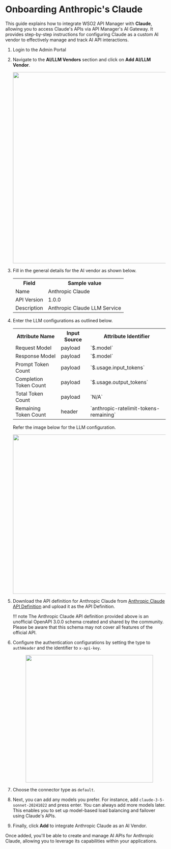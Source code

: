 # Onboarding Anthropic's Claude

This guide explains how to integrate WSO2 API Manager with **Claude**, allowing you to access Claude's APIs via API Manager's AI Gateway. It provides step-by-step instructions for configuring Claude as a custom AI vendor to effectively manage and track AI API interactions.

1. Login to the Admin Portal
2. Navigate to the **AI/LLM Vendors** section and click on **Add AI/LLM Vendor**.

    <div style="text-align: center;">
        <a href="{{base_path}}/assets/img/learn/ai-gateway/custom-ai-vendor/add-anthropic-claude/add-ai-vendor.png">
            <img src="{{base_path}}/assets/img/learn/ai-gateway/custom-ai-vendor/add-anthropic-claude/add-ai-vendor.png" width="600" />
        </a>
    </div>

3. Fill in the general details for the AI vendor as shown below.
    
    <table>
    <colgroup>
    <col />
    <col />
    <col />
    </colgroup>
    <tbody>
    <tr>
    <th colspan="2">Field</th>
    <th>Sample value</th>
    </tr>
    <tr>
    <td colspan="2">Name</td>
    <td>Anthropic Claude</td>
    </tr>
    <tr>
    <td colspan="2">API Version</td>
    <td>1.0.0</td>
    </tr>
    <tr>
    <td colspan="2">Description</td>
    <td>Anthropic Claude LLM Service</td>
    </tr>
    </tbody>
    </table>


4. Enter the LLM configurations as outlined below.

    <table>
    <colgroup>
    <col />
    <col />
    <col />
    </colgroup>
    <tbody>
    <tr>
    <th colspan="2">Attribute Name</th>
    <th colspan="2">Input Source </th>
    <th colspan="2">Attribute Identifier </th>
    </tr>
    <tr>
    <td colspan="2">Request Model</td>
    <td colspan="2">payload</td>
    <td colspan="2">`$.model`</td>
    </tr>
    <tr>
    <td colspan="2">Response Model</td>
    <td colspan="2">payload</td>
    <td colspan="2">`$.model`</td>
    </tr>
    <tr>
    <td colspan="2">Prompt Token Count</td>
    <td colspan="2">payload</td>
    <td colspan="2">`$.usage.input_tokens`</td>
    </tr>
    <tr>
    <td colspan="2">Completion Token Count</td>
    <td colspan="2">payload</td>
    <td colspan="2">`$.usage.output_tokens`</td>
    </tr>
    <tr>
    <td colspan="2">Total Token Count</td>
    <td colspan="2">payload</td>
    <td colspan="2">`N/A`</td>
    </tr>
    <tr>
    <td colspan="2">Remaining Token Count</td>
    <td colspan="2">header</td>
    <td colspan="2">`anthropic-ratelimit-tokens-remaining`</td>
    </tr>
    </tbody>
    </table>

    Refer the image below for the LLM configuration.

    <div style="text-align: center;">
        <a href="{{base_path}}/assets/img/learn/ai-gateway/custom-ai-vendor/add-anthropic-claude/llm-configurations.png">
            <img src="{{base_path}}/assets/img/learn/ai-gateway/custom-ai-vendor/add-anthropic-claude/llm-configurations.png" width="500" />
        </a>
    </div>

5. Download the API definition for Anthropic Claude from [Anthropic Claude API Definition]({{base_path}}/assets/attachments/admin/custom-ai-vendors/add-anthropic-claude/claude-api.yaml) and upload it as the API Definition.

    !!! note
         The Anthropic Claude API definition provided above is an unofficial OpenAPI 3.0.0 schema created and shared by the community. Please be aware that this schema may not cover all features of the official API.

6. Configure the authentication configurations by setting the type to `authHeader` and the identifier to `x-api-key`.

    <div style="text-align: center;">
        <a href="{{base_path}}/assets/img/learn/ai-gateway/custom-ai-vendor/add-anthropic-claude/auth-header.png">
            <img src="{{base_path}}/assets/img/learn/ai-gateway/custom-ai-vendor/add-anthropic-claude/auth-header.png" width="400" />
        </a>
    </div>

7. Choose the connector type as `default`.

8. Next, you can add any models you prefer. For instance, add `claude-3-5-sonnet-20241022` and press enter. You can always add more models later. This enables you to set up model-based load balancing and failover using Claude's APIs.

9. Finally, click **Add** to integrate Anthropic Claude as an AI Vendor.

Once added, you'll be able to create and manage AI APIs for Anthropic Claude, allowing you to leverage its capabilities within your applications.
